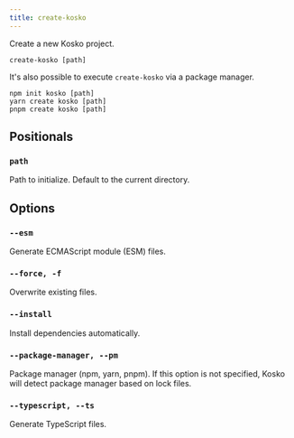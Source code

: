 ```yaml
---
title: create-kosko
---
```


Create a new Kosko project.

```shell
create-kosko [path]
```

It's also possible to execute `create-kosko` via a package manager.

```shell
npm init kosko [path]
yarn create kosko [path]
pnpm create kosko [path]
```

## Positionals

### `path`

Path to initialize. Default to the current directory.

## Options

### `--esm`

Generate ECMAScript module (ESM) files.

### `--force, -f`

Overwrite existing files.

### `--install`

Install dependencies automatically.

### `--package-manager, --pm`

Package manager (npm, yarn, pnpm). If this option is not specified, Kosko will detect package manager based on lock files.

### `--typescript, --ts`

Generate TypeScript files.
